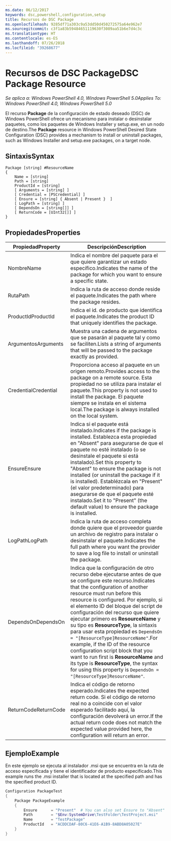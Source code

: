 ```yaml
---
ms.date: 06/12/2017
keywords: dsc,powershell,configuration,setup
title: Recursos de DSC Package
ms.openlocfilehash: 9285df71a303c9a53dd50d450272575a64e962e7
ms.sourcegitcommit: c3f1a83b59484651119630f3089aa51b6e7d4c3c
ms.translationtype: HT
ms.contentlocale: es-ES
ms.lasthandoff: 07/26/2018
ms.locfileid: "39268677"
---
```

# <a name="dsc-package-resource"></a><span data-ttu-id="7f170-103">Recursos de DSC Package</span><span class="sxs-lookup"><span data-stu-id="7f170-103">DSC Package Resource</span></span>

<span data-ttu-id="7f170-104">_Se aplica a: Windows PowerShell 4.0, Windows PowerShell 5.0_</span><span class="sxs-lookup"><span data-stu-id="7f170-104">_Applies To: Windows PowerShell 4.0, Windows PowerShell 5.0_</span></span>

<span data-ttu-id="7f170-105">El recurso **Package** de la configuración de estado deseado (DSC) de Windows PowerShell ofrece un mecanismo para instalar o desinstalar paquetes, como los paquetes de Windows Installer y setup.exe, en un nodo de destino.</span><span class="sxs-lookup"><span data-stu-id="7f170-105">The **Package** resource in Windows PowerShell Desired State Configuration (DSC) provides a mechanism to install or uninstall packages, such as Windows Installer and setup.exe packages, on a target node.</span></span>

## <a name="syntax"></a><span data-ttu-id="7f170-106">Sintaxis</span><span class="sxs-lookup"><span data-stu-id="7f170-106">Syntax</span></span>

```
Package [string] #ResourceName
{
    Name = [string]
    Path = [string]
    ProductId = [string]
    [ Arguments = [string] ]
    [ Credential = [PSCredential] ]
    [ Ensure = [string] { Absent | Present }  ]
    [ LogPath = [string] ]
    [ DependsOn = [string[]] ]
    [ ReturnCode = [UInt32[]] ]
}
```

## <a name="properties"></a><span data-ttu-id="7f170-107">Propiedades</span><span class="sxs-lookup"><span data-stu-id="7f170-107">Properties</span></span>

| <span data-ttu-id="7f170-108">Propiedad</span><span class="sxs-lookup"><span data-stu-id="7f170-108">Property</span></span> | <span data-ttu-id="7f170-109">Descripción</span><span class="sxs-lookup"><span data-stu-id="7f170-109">Description</span></span> |
| --- | --- |
| <span data-ttu-id="7f170-110">Nombre</span><span class="sxs-lookup"><span data-stu-id="7f170-110">Name</span></span>| <span data-ttu-id="7f170-111">Indica el nombre del paquete para el que quiere garantizar un estado específico.</span><span class="sxs-lookup"><span data-stu-id="7f170-111">Indicates the name of the package for which you want to ensure a specific state.</span></span>|
| <span data-ttu-id="7f170-112">Ruta</span><span class="sxs-lookup"><span data-stu-id="7f170-112">Path</span></span>| <span data-ttu-id="7f170-113">Indica la ruta de acceso donde reside el paquete.</span><span class="sxs-lookup"><span data-stu-id="7f170-113">Indicates the path where the package resides.</span></span>|
| <span data-ttu-id="7f170-114">ProductId</span><span class="sxs-lookup"><span data-stu-id="7f170-114">ProductId</span></span>| <span data-ttu-id="7f170-115">Indica el id. de producto que identifica el paquete.</span><span class="sxs-lookup"><span data-stu-id="7f170-115">Indicates the product ID that uniquely identifies the package.</span></span>|
| <span data-ttu-id="7f170-116">Argumentos</span><span class="sxs-lookup"><span data-stu-id="7f170-116">Arguments</span></span>| <span data-ttu-id="7f170-117">Muestra una cadena de argumentos que se pasarán al paquete tal y como se faciliten.</span><span class="sxs-lookup"><span data-stu-id="7f170-117">Lists a string of arguments that will be passed to the package exactly as provided.</span></span>|
| <span data-ttu-id="7f170-118">Credential</span><span class="sxs-lookup"><span data-stu-id="7f170-118">Credential</span></span>| <span data-ttu-id="7f170-119">Proporciona acceso al paquete en un origen remoto.</span><span class="sxs-lookup"><span data-stu-id="7f170-119">Provides access to the package on a remote source.</span></span> <span data-ttu-id="7f170-120">Esta propiedad no se utiliza para instalar el paquete.</span><span class="sxs-lookup"><span data-stu-id="7f170-120">This property is not used to install the package.</span></span> <span data-ttu-id="7f170-121">El paquete siempre se instala en el sistema local.</span><span class="sxs-lookup"><span data-stu-id="7f170-121">The package is always installed on the local system.</span></span>|
| <span data-ttu-id="7f170-122">Ensure</span><span class="sxs-lookup"><span data-stu-id="7f170-122">Ensure</span></span>| <span data-ttu-id="7f170-123">Indica si el paquete está instalado.</span><span class="sxs-lookup"><span data-stu-id="7f170-123">Indicates if the package is installed.</span></span> <span data-ttu-id="7f170-124">Establezca esta propiedad en "Absent" para asegurarse de que el paquete no esté instalado (o se desinstale el paquete si está instalado).</span><span class="sxs-lookup"><span data-stu-id="7f170-124">Set this property to "Absent" to ensure the package is not installed (or uninstall the package if it is installed).</span></span> <span data-ttu-id="7f170-125">Establézcala en "Present" (el valor predeterminado) para asegurarse de que el paquete esté instalado.</span><span class="sxs-lookup"><span data-stu-id="7f170-125">Set it to "Present" (the default value) to ensure the package is installed.</span></span>|
| <span data-ttu-id="7f170-126">LogPath</span><span class="sxs-lookup"><span data-stu-id="7f170-126">LogPath</span></span>| <span data-ttu-id="7f170-127">Indica la ruta de acceso completa donde quiere que el proveedor guarde un archivo de registro para instalar o desinstalar el paquete.</span><span class="sxs-lookup"><span data-stu-id="7f170-127">Indicates the full path where you want the provider to save a log file to install or uninstall the package.</span></span>|
| <span data-ttu-id="7f170-128">DependsOn</span><span class="sxs-lookup"><span data-stu-id="7f170-128">DependsOn</span></span> | <span data-ttu-id="7f170-129">Indica que la configuración de otro recurso debe ejecutarse antes de que se configure este recurso.</span><span class="sxs-lookup"><span data-stu-id="7f170-129">Indicates that the configuration of another resource must run before this resource is configured.</span></span> <span data-ttu-id="7f170-130">Por ejemplo, si el elemento ID del bloque del script de configuración del recurso que quiere ejecutar primero es **ResourceName** y su tipo es **ResourceType**, la sintaxis para usar esta propiedad es `DependsOn = "[ResourceType]ResourceName"`.</span><span class="sxs-lookup"><span data-stu-id="7f170-130">For example, if the ID of the resource configuration script block that you want to run first is **ResourceName** and its type is **ResourceType**, the syntax for using this property is `DependsOn = "[ResourceType]ResourceName"`.</span></span>|
| <span data-ttu-id="7f170-131">ReturnCode</span><span class="sxs-lookup"><span data-stu-id="7f170-131">ReturnCode</span></span>| <span data-ttu-id="7f170-132">Indica el código de retorno esperado.</span><span class="sxs-lookup"><span data-stu-id="7f170-132">Indicates the expected return code.</span></span> <span data-ttu-id="7f170-133">Si el código de retorno real no a coincide con el valor esperado facilitado aquí, la configuración devolverá un error.</span><span class="sxs-lookup"><span data-stu-id="7f170-133">If the actual return code does not match the expected value provided here, the configuration will return an error.</span></span>|

## <a name="example"></a><span data-ttu-id="7f170-134">Ejemplo</span><span class="sxs-lookup"><span data-stu-id="7f170-134">Example</span></span>

<span data-ttu-id="7f170-135">En este ejemplo se ejecuta al instalador .msi que se encuentra en la ruta de acceso especificada y tiene el identificador de producto especificado.</span><span class="sxs-lookup"><span data-stu-id="7f170-135">This example runs the .msi installer that is located at the specified path and has the specified product ID.</span></span>

```powershell
Configuration PackageTest
{
    Package PackageExample
    {
        Ensure      = "Present"  # You can also set Ensure to "Absent"
        Path        = "$Env:SystemDrive\TestFolder\TestProject.msi"
        Name        = "TestPackage"
        ProductId   = "ACDDCDAF-80C6-41E6-A1B9-8ABD8A05027E"
    }
}
```
